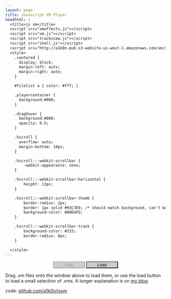 ```yaml
---
layout: page
title: Javascript XM Player
headhtml: |
  <title>js xm</title>
  <script src="xmeffects.js"></script>
  <script src="xm.js"></script>
  <script src="trackview.js"></script>
  <script src="shell.js"></script>
  <script src="http://a1k0n-pub.s3-website-us-west-1.amazonaws.com/xm/xmlist.js"></script>
  <style>
    .centered {
      display: block;
      margin-left: auto;
      margin-right: auto;
    }

    #filelist a { color: #fff; }

    .playercontainer {
      background:#000;
    }

    .draghover {
      background:#000;
      opacity: 0.5;
    }

    .hscroll {
      overflow: auto;
      margin-bottom: 14px;
    }

    .hscroll::-webkit-scrollbar {
        -webkit-appearance: none;
    }

    .hscroll::-webkit-scrollbar:horizontal {
        height: 11px;
    }

    .hscroll::-webkit-scrollbar-thumb {
        border-radius: 2px;
        border: 1px solid #93C3E9; /* should match background, can't be transparent */
        background-color: #A0D4FD;
    }

    .hscroll::-webkit-scrollbar-track { 
        background-color: #333; 
        border-radius: 8px; 
    } 

  </style>
---
```

  <div id="playercontainer" class="playercontainer" ondrop="XMPlayer.handleDrop(event)" ondragover="XMPlayer.allowDrop(event)" ondragleave="XMPlayer.allowDrop(event)">
    <div><canvas class="centered" id='title' width="640" height="22"></canvas></div>
    <div class="hscroll">
      <div><canvas class="centered" id='vu' width="224" height="64"></canvas></div>
      <div><canvas class="centered" id='gfxpattern' width="640" height="200"></canvas></div>
    </div>
    <div id='instruments'></div>
    <div>
      <p style="text-align: center">
        <button id="playpause" disabled="true" style="width: 100px; background: #ccc;">Play</button>
        <button id="loadbutton" style="width: 100px; background: #ccc">Load</button>
      </p>
    </div>
    <div style="display: none" id='filelist'></div>
  </div>

Drag .xm files onto the window above to load them, or use the load button to
load a small selection of .xms. A longer explanation is on [my
blog](/2015/11/09/javascript-ft2-player.html).

code: <a href="http://github.com/a1k0n/jsxm/">github.com/a1k0n/jsxm</a>
